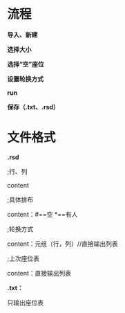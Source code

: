 # 流程

**导入、新建**

**选择大小**

**选择“空”座位**

**设置轮换方式**

**run**

**保存（.txt、.rsd）**

# 文件格式

**.rsd**

;行、列

content

;具体排布

content：#\==空  *\==有人

;轮换方式

content：元组（行，列）//直接输出列表

;上次座位表

content：直接输出列表  

**.txt：**

只输出座位表
